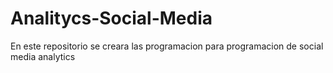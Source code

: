 # Analitycs-Social-Media
En este repositorio se creara las programacion para programacion de social media analytics

